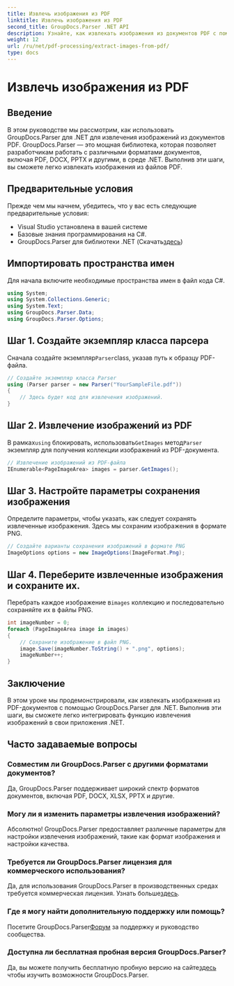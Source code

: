```yaml
---
title: Извлечь изображения из PDF
linktitle: Извлечь изображения из PDF
second_title: GroupDocs.Parser .NET API
description: Узнайте, как извлекать изображения из документов PDF с помощью GroupDocs.Parser для .NET. Пошаговое руководство с примерами кода.
weight: 12
url: /ru/net/pdf-processing/extract-images-from-pdf/
type: docs
---
```

# Извлечь изображения из PDF

## Введение
В этом руководстве мы рассмотрим, как использовать GroupDocs.Parser для .NET для извлечения изображений из документов PDF. GroupDocs.Parser — это мощная библиотека, которая позволяет разработчикам работать с различными форматами документов, включая PDF, DOCX, PPTX и другими, в среде .NET. Выполнив эти шаги, вы сможете легко извлекать изображения из файлов PDF.
## Предварительные условия
Прежде чем мы начнем, убедитесь, что у вас есть следующие предварительные условия:
- Visual Studio установлена в вашей системе
- Базовые знания программирования на C#.
-  GroupDocs.Parser для библиотеки .NET (Скачать[здесь](https://releases.groupdocs.com/parser/net/))

## Импортировать пространства имен
Для начала включите необходимые пространства имен в файл кода C#.
```csharp
using System;
using System.Collections.Generic;
using System.Text;
using GroupDocs.Parser.Data;
using GroupDocs.Parser.Options;
```
## Шаг 1. Создайте экземпляр класса парсера
 Сначала создайте экземпляр`Parser`class, указав путь к образцу PDF-файла.
```csharp
// Создайте экземпляр класса Parser
using (Parser parser = new Parser("YourSampleFile.pdf"))
{
    // Здесь будет код для извлечения изображений.
}
```
## Шаг 2. Извлечение изображений из PDF
 В рамках`using` блокировать, использовать`GetImages` метод`Parser` экземпляр для получения коллекции изображений из PDF-документа.
```csharp
// Извлечение изображений из PDF-файла
IEnumerable<PageImageArea> images = parser.GetImages();
```
## Шаг 3. Настройте параметры сохранения изображения
Определите параметры, чтобы указать, как следует сохранять извлеченные изображения. Здесь мы сохраним изображения в формате PNG.
```csharp
// Создайте варианты сохранения изображений в формате PNG
ImageOptions options = new ImageOptions(ImageFormat.Png);
```
## Шаг 4. Переберите извлеченные изображения и сохраните их.
 Перебрать каждое изображение в`images` коллекцию и последовательно сохраняйте их в файлы PNG.
```csharp
int imageNumber = 0;
foreach (PageImageArea image in images)
{
    // Сохраните изображение в файл PNG.
    image.Save(imageNumber.ToString() + ".png", options);
    imageNumber++;
}
```

## Заключение
В этом уроке мы продемонстрировали, как извлекать изображения из PDF-документов с помощью GroupDocs.Parser для .NET. Выполнив эти шаги, вы сможете легко интегрировать функцию извлечения изображений в свои приложения .NET.

## Часто задаваемые вопросы
### Совместим ли GroupDocs.Parser с другими форматами документов?
Да, GroupDocs.Parser поддерживает широкий спектр форматов документов, включая PDF, DOCX, XLSX, PPTX и другие.
### Могу ли я изменить параметры извлечения изображений?
Абсолютно! GroupDocs.Parser предоставляет различные параметры для настройки извлечения изображений, такие как формат изображения и настройки качества.
### Требуется ли GroupDocs.Parser лицензия для коммерческого использования?
 Да, для использования GroupDocs.Parser в производственных средах требуется коммерческая лицензия. Узнать больше[здесь](https://purchase.groupdocs.com/buy).
### Где я могу найти дополнительную поддержку или помощь?
 Посетите GroupDocs.Parser[Форум](https://forum.groupdocs.com/c/parser/17) за поддержку и руководство сообщества.
### Доступна ли бесплатная пробная версия GroupDocs.Parser?
 Да, вы можете получить бесплатную пробную версию на сайте[здесь](https://releases.groupdocs.com/) чтобы изучить возможности GroupDocs.Parser.